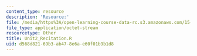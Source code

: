```yaml
---
content_type: resource
description: 'Resource:'
file: /media/https%3A/open-learning-course-data-rc.s3.amazonaws.com/15-071-the-analytics-edge-spring-2017/d568d82169b3ab478e6ae60f01b9b1d8_Unit2_Recitation.R
file_type: application/octet-stream
resourcetype: Other
title: Unit2_Recitation.R
uid: d568d821-69b3-ab47-8e6a-e60f01b9b1d8
---
```

